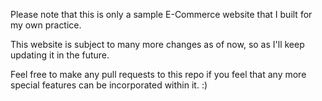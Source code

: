 Please note that this is only a sample E-Commerce website that I built for my own practice. 

This website is subject to many more changes as of now, so as I'll keep updating it in the future.

Feel free to make any pull requests to this repo if you feel that any more special features can be incorporated within it. :)
